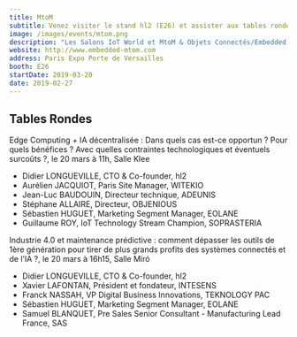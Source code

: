 ```yaml
---
title: MtoM
subtitle: Venez visiter le stand hl2 (E26) et assister aux tables rondes que nous co-animerons
image: /images/events/mtom.png
description: "Les Salons IoT World et MtoM & Objets Connectés/Embedded Systems représentent LE plus grand événement Européen de l’IoT, du M2M, des Objets Connectés et de l’Embarqué. Ce grand rendez-vous réunira, durant 2 jours, dans un même pavillon, plus de 300 acteurs leaders des secteurs de l’IoT, du M2M, des Objets Connectés, de l’Embarqué, du Cloud…et permettront aux 10 000 visiteurs attendus d’avoir une vision à 360° pour les aider dans la réalisation des projets de leurs entreprises : de l’idée à la conception du système connecté ; du design électronique de l’objet à son exploitation opérationnelle…"
website: http://www.embedded-mtom.com
address: Paris Expo Porte de Versailles
booth: E26
startDate: 2019-03-20
date: 2019-02-27
---
```


## Tables Rondes

Edge Computing + IA décentralisée : Dans quels cas est-ce opportun ? Pour quels bénéfices ? Avec quelles contraintes technologiques et éventuels surcoûts ?, le 20 mars à 11h, Salle Klee

- Didier LONGUEVILLE, CTO & Co-founder, hl2
- Aurélien JACQUIOT, Paris Site Manager, WITEKIO
- Jean-Luc BAUDOUIN, Directeur technique, ADEUNIS
- Stéphane ALLAIRE, Directeur, OBJENIOUS
- Sébastien HUGUET, Marketing Segment Manager, EOLANE
- Guillaume ROY, IoT Technology Stream Champion, SOPRASTERIA

Industrie 4.0 et maintenance prédictive : comment dépasser les outils de 1ère génération pour tirer de plus grands profits des systèmes connectés et de l’IA ?, le 20 mars à 16h15, Salle Miró

- Didier LONGUEVILLE, CTO & Co-founder, hl2
- Xavier LAFONTAN, Président et fondateur, INTESENS
- Franck NASSAH, VP Digital Business Innovations, TEKNOLOGY PAC
- Sébastien HUGUET, Marketing Segment Manager, EOLANE
- Samuel BLANQUET, Pre Sales Senior Consultant - Manufacturing Lead France, SAS
